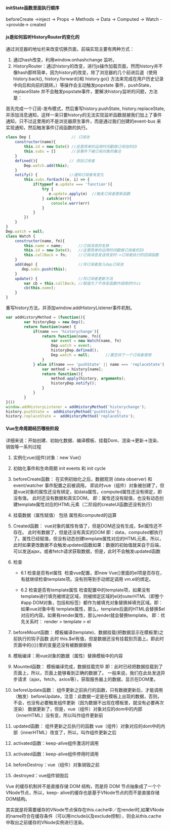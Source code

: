 #### initState函数里面执行顺序
beforeCreate  ->inject -> Props ->  Methods ->  Data -> Computed -> Watch ->provide-> created

#### js是如何监听HistoryRouter的变化的
通过浏览器的地址栏来改变切换页面，前端实现主要有两种方式：
1. 通过hash改变，利用window.onhashchange 监听。
2. HistoryRouter：通过history的改变，进行js操作加载页面，然而history并不像hash那样简单，因为history的改变，除了浏览器的几个前进后退（使用 history.back(), history.forward()和 history.go() 方法来完成在用户历史记录中向后和向前的跳转。）等操作会主动触发popstate 事件，pushState，replaceState 并不会触发popstate事件，要解决history监听的问题，方法是：

首先完成一个订阅-发布模式，然后重写history.pushState, history.replaceState,并添加消息通知，这样一来只要history的无法实现监听函数就被我们加上了事件通知，只不过这里用的不是浏览器原生事件，而是通过我们创建的event-bus 来实现通知，然后触发事件订阅函数的执行。

```js
class Dep {                  // 订阅池
    constructor(name){
        this.id = new Date() //这里简单的运用时间戳做订阅池的ID
        this.subs = []       //该事件下被订阅对象的集合
    }
    defined(){              // 添加订阅者
        Dep.watch.add(this);
    }
    notify() {              //通知订阅者有变化
        this.subs.forEach((e, i) => {
            if(typeof e.update === 'function'){
                try {
                   e.update.apply(e)  //触发订阅者更新函数
                } catch(err){
                    console.warr(err)
                }
            }
        })
    }
}
Dep.watch = null;
class Watch {
    constructor(name, fn){
        this.name = name;       //订阅消息的名称
        this.id = new Date();   //这里简单的运用时间戳做订阅者的ID
        this.callBack = fn;     //订阅消息发送改变时->订阅者执行的回调函数     
    }
    add(dep) {                  //将订阅者放入dep订阅池
       dep.subs.push(this);
    }
    update() {                  //将订阅者更新方法
        var cb = this.callBack; //赋值为了不改变函数内调用的this
        cb(this.name);         
    }
}
```

重写history方法，并添加window.addHistoryListener事件机制。

```js
var addHistoryMethod = (function(){
        var historyDep = new Dep();
        return function(name) {
            if(name === 'historychange'){
                return function(name, fn){
                    var event = new Watch(name, fn)
                    Dep.watch = event;
                    historyDep.defined();
                    Dep.watch = null;       //置空供下一个订阅者使用
                }
            } else if(name === 'pushState' || name === 'replaceState') {
                var method = history[name];
                return function(){
                    method.apply(history, arguments);
                    historyDep.notify();
                }
            }
        }
}())
window.addHistoryListener = addHistoryMethod('historychange');
history.pushState =  addHistoryMethod('pushState');
history.replaceState =  addHistoryMethod('replaceState');
```

#### Vue生命周期经历哪些阶段
详细来说：开始创建、初始化数据、编译模板、挂载Dom、渲染→更新→渲染、销毁等一系列过程
1. 实例化vue(组件)对象：new Vue()
2. 初始化事件和生命周期 init events 和 init cycle
3. beforeCreate函数：
在实例初始化之后，数据观测 (data observer) 和 event/watcher 事件配置之前被调用。
即此时vue（组件）对象被创建了，但是vue对象的属性还没有绑定，如data属性，computed属性还没有绑定，即没有值。
此时还没有数据和真实DOM。
即：属性还没有赋值，也没有动态创建template属性对应的HTML元素（二阶段的createUI函数还没有执行）
4. 挂载数据（属性赋值）
包括 属性和computed的运算
5. Created函数：
vue对象的属性有值了，但是DOM还没有生成，$el属性还不存在。
此时有数据了，但是还没有真实的DOM
​ 即：data，computed都执行了。属性已经赋值，但没有动态创建template属性对应的HTML元素，所以，此时如果更改数据不会触发updated函数
​ 如果：数据的初始值就来自于后端，可以发送ajax，或者fetch请求获取数据，但是，此时不会触发updated函数
6. 检查
    - 6.1 检查是否有el属性
​ 检查vue配置，即new Vue{}里面的el项是否存在，有就继续检查template项。没有则等到手动绑定调用 vm.el的绑定。

    - 6.2 检查是否有template属性
检查配置中的template项，如果没有template进行填充被绑定区域，则被绑定区域的el对outerHTML（即整个#app DOM对象，包括和标签）都作为被填充对象替换掉填充区域。即： 如果vue对象中有 template属性，那么，template后面的HTML会替换$el对应的内容。如果有render属性，那么render就会替换template。 即：优先关系时： render > template > el

7. beforeMount函数：
模板编译(template)、数据挂载(把数据显示在模板里)之前执行的钩子函数
此时 this.$el有值，但是数据还没有挂载到页面上。即此时页面中的{{}}里的变量还没有被数据替换
8. 模板编译：用vue对象的数据（属性）替换模板中的内容
9. Mounted函数：
模板编译完成，数据挂载完毕
即：此时已经把数据挂载到了页面上，所以，页面上能够看到正确的数据了。
一般来说，我们在此处发送异步请求（ajax，fetch，axios等），获取服务器上的数据，显示在DOM里。
10. beforeUpdate函数：
组件更新之前执行的函数，只有数据更新后，才能调用（触发）beforeUpdate，注意：此数据一定是在模板上出现的数据，否则，不会，也没有必要触发组件更新（因为数据不出现在模板里，就没有必要再次渲染）
数据更新了，但是，vue（组件）对象对应的dom中的内部（innerHTML）没有变，所以叫作组件更新前
11. updated函数：
组件更新之后执行的函数
vue（组件）对象对应的dom中的内部（innerHTML）改变了，所以，叫作组件更新之后
12. activated函数：keep-alive组件激活时调用
13. activated函数：keep-alive组件停用时调用
14. beforeDestroy：vue（组件）对象销毁之前
15. destroyed：vue组件销毁后

Vue 的缓存机制并不是直接存储 DOM 结构，而是将 DOM 节点抽象成了一个个 VNode节点，所以，keep- alive的缓存也是基于VNode节点的而不是直接存储DOM结构。

其实就是将需要缓存的VNode节点保存在this.cache中／在render时,如果VNode的name符合在缓存条件（可以用include以及exclude控制），则会从this.cache中取出之前缓存的VNode实例进行渲染。
